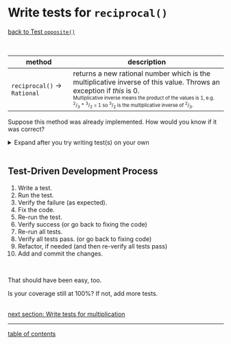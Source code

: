 # Write tests for `reciprocal()`
[back to Test `opposite()`](test_opposite.md)

<br/>

| method | description |
| ------ | ----------- |
| `reciprocal()` &rarr; `Rational` | returns a new rational number which is the multiplicative inverse of this value. Throws an exception if *this* is 0.<br /><sup><sub>Multiplicative inverse means the product of the values is 1, e.g. <sup>2</sup>/<sub>3</sub> * <sup>3</sup>/<sub>2</sub> = 1 so <sup>3</sup>/<sub>2</sub> is the multiplicative inverse of <sup>2</sup>/<sub>3</sub>.</sub></sup> |

Suppose this method was already implemented. How would you know if it was correct?

<details>
  <summary>Expand after you try writing test(s) on your own</summary>

1. Given that I have created the `Rational` value `2/3`
1. When I compute the reciprocal of the value
1. Then the reciprocal should have numerator 3
1. And the reciprocal should have denominator 2

In `RationalTest.java`, add the following test in its own function:

```java
Rational value = new Rational(2, 3);
Rational reciprocal; = value.reciprocal();
assertThat("the numerator should be 3", reciprocal.numerator(), is(3));
assertThat("the denominatro should be 2", reciprocal.denominator(), is(2));
```

1. Given that I have created the `Rational` value `0`
1. When I compute the reciprocal of the value
1. Then an exception should be thrown

Add the following test in its own function:

```java
Rational value = new Rational(0);
assertThrows(IllegalArgumentException.class, value::reciprocal);
```

</details>

<br/>

## Test-Driven Development Process

1. Write a test.
1. Run the test.
1. Verify the failure (as expected).
1. Fix the code.
1. Re-run the test.
1. Verify success (or go back to fixing the code)
1. Re-run all tests.
1. Verify all tests pass. (or go back to fixing code)
1. Refactor, if needed (and then re-verify all tests pass)
1. Add and commit the changes.

<br/>

That should have been easy, too.
<br/>

Is your coverage still at 100%?  If not, add more tests.
<br/>
<br/>

[next section: Write tests for multiplication](test_times.md)

<hr>

[table of contents](toc.md)